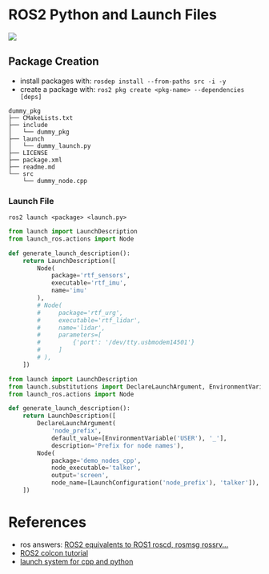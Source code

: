 # ROS2 Python and Launch Files

![](ros2.png)

## Package Creation

- install packages with: `rosdep install --from-paths src -i -y`
- create a package with: `ros2 pkg create <pkg-name> --dependencies [deps]`

```
dummy_pkg
├── CMakeLists.txt
├── include
│   └── dummy_pkg
├── launch
│   └── dummy_launch.py
├── LICENSE
├── package.xml
├── readme.md
└── src
    └── dummy_node.cpp
```

### Launch File

`ros2 launch <package> <launch.py>`

```python
from launch import LaunchDescription
from launch_ros.actions import Node

def generate_launch_description():
    return LaunchDescription([
        Node(
            package='rtf_sensors',
            executable='rtf_imu',
            name='imu'
        ),
        # Node(
        #     package='rtf_urg',
        #     executable='rtf_lidar',
        #     name='lidar',
        #     parameters=[
        #         {'port': '/dev/tty.usbmodem14501'}
        #     ]
        # ),
    ])
```

```python
from launch import LaunchDescription
from launch.substitutions import DeclareLaunchArgument, EnvironmentVariable, LaunchConfiguration
from launch_ros.actions import Node

def generate_launch_description():
    return LaunchDescription([
        DeclareLaunchArgument(
            'node_prefix',
            default_value=[EnvironmentVariable('USER'), '_'],
            description='Prefix for node names'),
        Node(
            package='demo_nodes_cpp',
            node_executable='talker',
            output='screen',
            node_name=[LaunchConfiguration('node_prefix'), 'talker']),
    ])
```

# References

- ros answers: [ROS2 equivalents to ROS1 roscd, rosmsg rossrv...](https://answers.ros.org/question/358573/ros2-equivalents-to-ros1-roscd-rosmsg-rossrv/)
- [ROS2 colcon tutorial](https://index.ros.org//doc/ros2/Tutorials/Colcon-Tutorial/)
- [launch system for cpp and python](https://index.ros.org/doc/ros2/Tutorials/Launch-system/)
